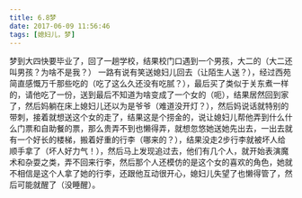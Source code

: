 ```yaml
---
title: 6.8梦
date: 2017-06-09 11:56:46
tags: [媳妇儿，梦]
---
```

梦到大四快要毕业了，回了一趟学校，结果校门口遇到一个男孩，大二的（大二还叫男孩？为啥不是我？）
一路有说有笑送媳妇儿回去（让陌生人送？），经过西苑简直感慨万千那些吃的（吃了这么久还没有吃腻？），最后买了类似于关东煮一样的，请他吃了一份，送到最后不知道为啥变成了一个女的（呃），结果居然回到家了，然后妈躺在床上媳妇儿还以为是爷爷（难道没开灯？），然后妈说话就特别的带刺，接着就想送这个女的走了，结果这是个捞金的，说让媳妇儿帮他弄到什么什么门票和自助餐的票，那么贵弄不到也懒得弄，就想忽悠她送她先出去，一出去就有一个好长的楼梯，搬着好重的行李（哪来的？），结果没走2步行李就被坏人给顺手拿了（坏人好力气！），然后马上发现追过去，他们有几个人，就开始表演魔术和杂耍之类，弄不回来行李，然后那个人还模仿的是这个女的喜欢的角色，她就不相信是这个人拿了她的行李，还跟他互动很开心，媳妇儿失望了也懒得管了，然后可能就醒了（没睡醒）。